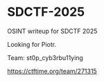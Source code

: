# SDCTF-2025

OSINT writeup for SDCTF 2025

Looking for Piotr.

Team: st0p_cyb3rbu11ying

https://ctftime.org/team/271315
